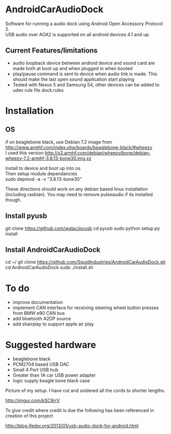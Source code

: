 AndroidCarAudioDock
===================

Software for running a audio dock using Android Open Accessory Protocol 2.  
USB audio over AOA2 is supported on all android devices 4.1 and up. 

Current Features/limitations
----------------------------
* audio loopback device between android device and sound card are made both at boot up and when plugged in when booted
* play/pause command is sent to device when audio link is made. This should make the last open sound application start playing
* Tested with Nexus 5 and Samsung S4, other devices can be added to udev rule file dock.rules

Installation
============
OS
--
if on beaglebone black, use Debian 7.2 image from http://www.armhf.com/index.php/boards/beaglebone-black/#wheezy  
I used this version
http://s3.armhf.com/debian/wheezy/bone/debian-wheezy-7.2-armhf-3.8.13-bone30.img.xz

Install to device and boot up into os.  
Then setup module dependancies  
sudo depmod -a -v "3.8.13-bone30"  

These directions should work on any debian based linux installation (including rasbian). You may need to remove pulseaudio if its installed though.

Install pyusb
-------------
git clone https://github.com/walac/pyusb
cd pyusb
sudo python setup.py install

Install AndroidCarAudioDock
---------------------------
cd ~/
git clone https://github.com/SquidIndustries/AndroidCarAudioDock.git
cd AndroidCarAudioDock
sudo ./install.sh

To do
=====
* improve documentation
* implement CAN interface for receiving steering wheel button presses from BMW e90 CAN bus
* add bluetooth A2DP source
* add shairplay to support apple air play

Suggested hardware
==================
* beaglebone black
* PCM2704 based USB DAC
* Small 4 Port USB hub
* Greater than 1A car USB power adapter
* logic supply beagle bone black case

Picture of my setup. I have cut and soldered all the cords to shorter lengths.

http://imgur.com/kSC9rrV

To give credit where credit is due the following has been referenced in creation of this project

http://blog.jfedor.org/2013/01/usb-audio-dock-for-android.html
